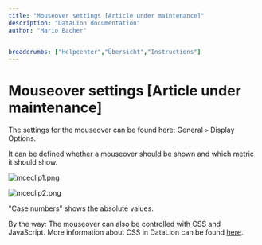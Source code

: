 ```yaml
---
title: "Mouseover settings [Article under maintenance]"
description: "DataLion documentation"
author: "Mario Bacher"


breadcrumbs: ["Helpcenter","Übersicht","Instructions"]
---
```


# Mouseover settings [Article under maintenance]

The settings for the mouseover can be found here: General `>` Display Options.

It can be defined whether a mouseover should be shown and which metric it should show.

![mceclip1.png](/img/86999205.png)

![mceclip2.png](/img/86999212.png)

"Case numbers" shows the absolute values.

By the way: The mouseover can also be controlled with CSS and JavaScript. More information about CSS in DataLion can be found [here](https://datalion.zendesk.com/hc/de/sections/4425833827474-Formatting-in-DataLion).

